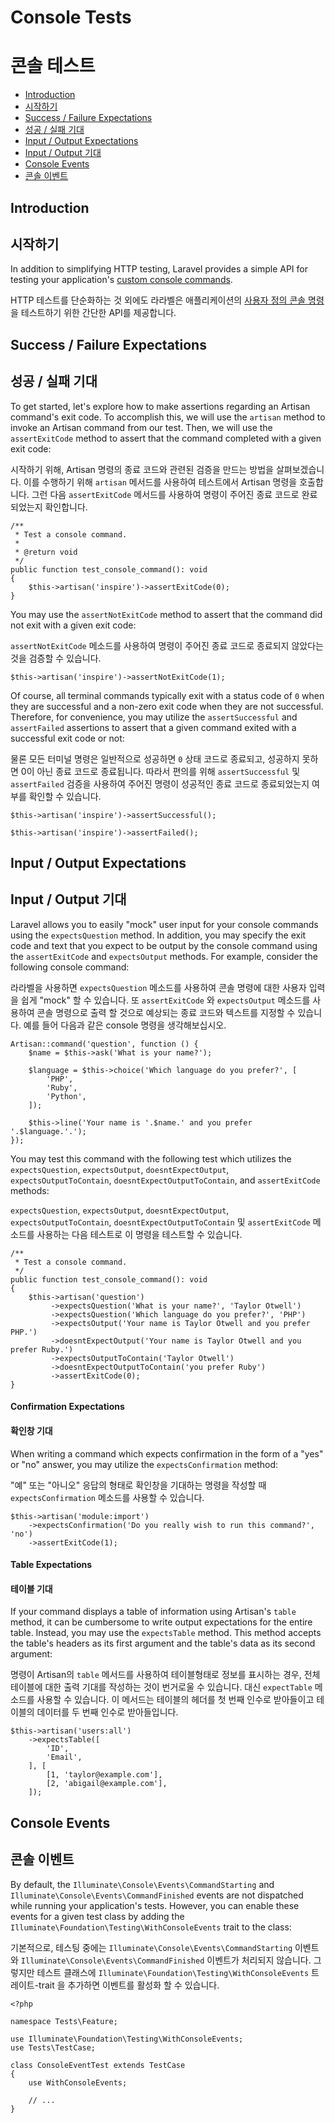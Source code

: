 # Console Tests
# 콘솔 테스트

- [Introduction](#introduction)
- [시작하기](#introduction)
- [Success / Failure Expectations](#success-failure-expectations)
- [성공 / 실패 기대](#success-failure-expectations)
- [Input / Output Expectations](#input-output-expectations)
- [Input / Output 기대](#input-output-expectations)
- [Console Events](#console-events)
- [콘솔 이벤트](#console-events)

<a name="introduction"></a>
## Introduction
## 시작하기

In addition to simplifying HTTP testing, Laravel provides a simple API for testing your application's [custom console commands](/docs/{{version}}/artisan).

HTTP 테스트를 단순화하는 것 외에도 라라벨은 애플리케이션의 [사용자 정의 콘솔 명령](/docs/{{version}}/artisan)을 테스트하기 위한 간단한 API를 제공합니다.

<a name="success-failure-expectations"></a>
## Success / Failure Expectations
## 성공 / 실패 기대

To get started, let's explore how to make assertions regarding an Artisan command's exit code. To accomplish this, we will use the `artisan` method to invoke an Artisan command from our test. Then, we will use the `assertExitCode` method to assert that the command completed with a given exit code:

시작하기 위해, Artisan 명령의 종료 코드와 관련된 검증을 만드는 방법을 살펴보겠습니다. 이를 수행하기 위해 `artisan` 메서드를 사용하여 테스트에서 Artisan 명령을 호출합니다. 그런 다음 `assertExitCode` 메서드를 사용하여 명령이 주어진 종료 코드로 완료되었는지 확인합니다.

    /**
     * Test a console command.
     *
     * @return void
     */
    public function test_console_command(): void
    {
        $this->artisan('inspire')->assertExitCode(0);
    }

You may use the `assertNotExitCode` method to assert that the command did not exit with a given exit code:

`assertNotExitCode` 메소드를 사용하여 명령이 주어진 종료 코드로 종료되지 않았다는 것을 검증할 수 있습니다.

    $this->artisan('inspire')->assertNotExitCode(1);

Of course, all terminal commands typically exit with a status code of `0` when they are successful and a non-zero exit code when they are not successful. Therefore, for convenience, you may utilize the `assertSuccessful` and `assertFailed` assertions to assert that a given command exited with a successful exit code or not:

물론 모든 터미널 명령은 일반적으로 성공하면 `0` 상태 코드로 종료되고, 성공하지 못하면 0이 아닌 종료 코드로 종료됩니다. 따라서 편의를 위해 `assertSuccessful` 및 `assertFailed` 검증을 사용하여 주어진 명령이 성공적인 종료 코드로 종료되었는지 여부를 확인할 수 있습니다.

    $this->artisan('inspire')->assertSuccessful();

    $this->artisan('inspire')->assertFailed();

<a name="input-output-expectations"></a>
## Input / Output Expectations
## Input / Output 기대

Laravel allows you to easily "mock" user input for your console commands using the `expectsQuestion` method. In addition, you may specify the exit code and text that you expect to be output by the console command using the `assertExitCode` and `expectsOutput` methods. For example, consider the following console command:

라라벨을 사용하면 `expectsQuestion` 메소드를 사용하여 콘솔 명령에 대한 사용자 입력을 쉽게 "mock" 할 수 있습니다. 또 `assertExitCode` 와 `expectsOutput` 메소드를 사용하여 콘솔 명령으로 출력 할 것으로 예상되는 종료 코드와 텍스트를 지정할 수 있습니다. 예를 들어 다음과 같은 console 명령을 생각해보십시오.

    Artisan::command('question', function () {
        $name = $this->ask('What is your name?');

        $language = $this->choice('Which language do you prefer?', [
            'PHP',
            'Ruby',
            'Python',
        ]);

        $this->line('Your name is '.$name.' and you prefer '.$language.'.');
    });

You may test this command with the following test which utilizes the `expectsQuestion`, `expectsOutput`, `doesntExpectOutput`, `expectsOutputToContain`, `doesntExpectOutputToContain`, and `assertExitCode` methods:

`expectsQuestion`, `expectsOutput`, `doesntExpectOutput`, `expectsOutputToContain`, `doesntExpectOutputToContain` 및 `assertExitCode` 메소드를 사용하는 다음 테스트로 이 명령을 테스트할 수 있습니다.

    /**
     * Test a console command.
     */
    public function test_console_command(): void
    {
        $this->artisan('question')
             ->expectsQuestion('What is your name?', 'Taylor Otwell')
             ->expectsQuestion('Which language do you prefer?', 'PHP')
             ->expectsOutput('Your name is Taylor Otwell and you prefer PHP.')
             ->doesntExpectOutput('Your name is Taylor Otwell and you prefer Ruby.')
             ->expectsOutputToContain('Taylor Otwell')
             ->doesntExpectOutputToContain('you prefer Ruby')
             ->assertExitCode(0);
    }

<a name="confirmation-expectations"></a>
#### Confirmation Expectations
#### 확인창 기대

When writing a command which expects confirmation in the form of a "yes" or "no" answer, you may utilize the `expectsConfirmation` method:

"예" 또는 "아니오" 응답의 형태로 확인창을 기대하는 명령을 작성할 때 `expectsConfirmation` 메소드를 사용할 수 있습니다.

    $this->artisan('module:import')
        ->expectsConfirmation('Do you really wish to run this command?', 'no')
        ->assertExitCode(1);

<a name="table-expectations"></a>
#### Table Expectations
#### 테이블 기대

If your command displays a table of information using Artisan's `table` method, it can be cumbersome to write output expectations for the entire table. Instead, you may use the `expectsTable` method. This method accepts the table's headers as its first argument and the table's data as its second argument:

명령이 Artisan의 `table` 메서드를 사용하여 테이블형태로 정보를 표시하는 경우, 전체 테이블에 대한 출력 기대를 작성하는 것이 번거로울 수 있습니다. 대신 `expectTable` 메소드를 사용할 수 있습니다. 이 메서드는 테이블의 헤더를 첫 번째 인수로 받아들이고 테이블의 데이터를 두 번째 인수로 받아들입니다.

    $this->artisan('users:all')
        ->expectsTable([
            'ID',
            'Email',
        ], [
            [1, 'taylor@example.com'],
            [2, 'abigail@example.com'],
        ]);

<a name="console-events"></a>
## Console Events
## 콘솔 이벤트

By default, the `Illuminate\Console\Events\CommandStarting` and `Illuminate\Console\Events\CommandFinished` events are not dispatched while running your application's tests. However, you can enable these events for a given test class by adding the `Illuminate\Foundation\Testing\WithConsoleEvents` trait to the class:

기본적으로, 테스팅 중에는 `Illuminate\Console\Events\CommandStarting` 이벤트와 `Illuminate\Console\Events\CommandFinished` 이벤트가 처리되지 않습니다. 그렇지만 테스트 클래스에 `Illuminate\Foundation\Testing\WithConsoleEvents` 트레이트-trait 을 추가하면 이벤트를 활성화 할 수 있습니다.   

    <?php
    
    namespace Tests\Feature;

    use Illuminate\Foundation\Testing\WithConsoleEvents;
    use Tests\TestCase;
    
    class ConsoleEventTest extends TestCase
    {
        use WithConsoleEvents;
    
        // ...
    }
